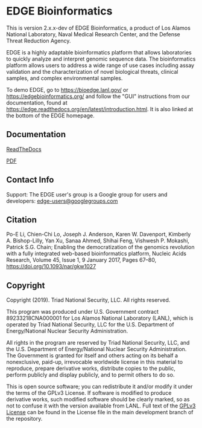 # EDGE Bioinformatics

This is version 2.x.x-dev of EDGE Bioinformatics, a product of Los Alamos National Laboratory, Naval Medical Research Center, and the Defense Threat Reduction Agency.

EDGE is a highly adaptable bioinformatics platform that allows laboratories to quickly analyze and interpret genomic sequence data. The bioinformatics platform allows users to address a wide range of use cases including assay validation and the characterization of novel biological threats, clinical samples, and complex environmental samples.

To demo EDGE, go to https://bioedge.lanl.gov/ or https://edgebioinformatics.org/ and follow the "GUI" instructions from our documentation, found at https://edge.readthedocs.org/en/latest/introduction.html. It is also linked at the bottom of the EDGE homepage.

## Documentation
	
[ReadTheDocs](http://edge.readthedocs.org)

[PDF](https://readthedocs.org/projects/edge/downloads/pdf/develop/)

## Contact Info
Support: The EDGE user's group is a Google group for users and developers: [edge-users@googlegroups.com](mailto:edge-users@googlegroups.com)

## Citation

Po-E Li, Chien-Chi Lo, Joseph J. Anderson, Karen W. Davenport, Kimberly A. Bishop-Lilly, Yan Xu, Sanaa Ahmed, Shihai Feng, Vishwesh P. Mokashi, Patrick S.G. Chain; Enabling the democratization of the genomics revolution with a fully integrated web-based bioinformatics platform, Nucleic Acids Research, Volume 45, Issue 1, 9 January 2017, Pages 67–80, https://doi.org/10.1093/nar/gkw1027

## Copyright

Copyright (2019).  Triad National Security, LLC. All rights reserved.
 
This program was produced under U.S. Government contract 89233218CNA000001 for Los Alamos National 
Laboratory (LANL), which is operated by Triad National Security, LLC for the U.S. Department of Energy/National 
Nuclear Security Administration.
 
All rights in the program are reserved by Triad National Security, LLC, and the U.S. Department of Energy/National 
Nuclear Security Administration. The Government is granted for itself and others acting on its behalf a nonexclusive, 
paid-up, irrevocable worldwide license in this material to reproduce, prepare derivative works, distribute copies to 
the public, perform publicly and display publicly, and to permit others to do so.

This is open source software; you can redistribute it and/or modify it under the terms of the GPLv3 License. If software 
is modified to produce derivative works, such modified software should be clearly marked, so as not to confuse it with 
the version available from LANL. Full text of the [GPLv3 License](https://github.com/losalamos/edge/blob/master/LICENSE) can be found in the License file in the main development 
branch of the repository.
